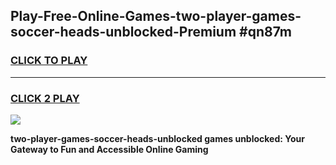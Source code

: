 
## Play-Free-Online-Games-two-player-games-soccer-heads-unblocked-Premium #qn87m
<h3>
<a href="https://premium.freeplayer.one?title=two-player-games-soccer-heads-unblocked&ref=8M">CLICK TO PLAY</a></h3>
<hr>

<h3>
<a href="https://premium.freeplayer.one?title=two-player-games-soccer-heads-unblocked&ref=8M">CLICK 2 PLAY</a>
  
</h3>

<a href="https://premium.freeplayer.one?title=two-player-games-soccer-heads-unblocked&ref=8M"><img src="https://clearcache.store/games.png"></a>


**two-player-games-soccer-heads-unblocked games unblocked: Your Gateway to Fun and Accessible Online Gaming**
